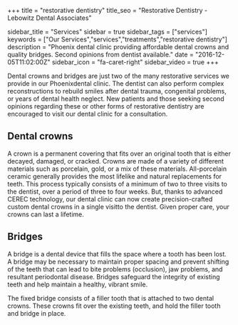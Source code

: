 +++
title = "restorative dentistry"
title_seo = "Restorative Dentistry - Lebowitz Dental Associates"

sidebar_title = "Services"
sidebar = true
sidebar_tags = ["services"]
keywords = ["Our Services","services","treatments","restorative dentistry"]
description = "Phoenix dental clinic providing affordable dental crowns and quality bridges. Second opinions from dentist available."
date = "2016-12-05T11:02:00Z"
sidebar_icon = "fa-caret-right"
sidebar_video = true
+++

Dental crowns and bridges are just two of the many restorative services we provide in our Phoenixdental clinic. The dentist can also perform complex reconstructions to rebuild smiles after dental trauma, congenital problems, or years of dental health neglect. New patients and those seeking second opinions regarding these or other forms of restorative dentistry are encouraged to visit our dental clinic for a consultation.

## Dental crowns

A crown is a permanent covering that fits over an original tooth that is either decayed, damaged, or cracked. Crowns are made of a variety of different materials such as porcelain, gold, or a mix of these materials. All-porcelain ceramic generally provides the most lifelike and natural replacements for teeth. This process typically consists of a minimum of two to three visits to the dentist, over a period of three to four weeks. But, thanks to advanced CEREC technology, our dental clinic can now create precision-crafted custom dental crowns in a single visitto the dentist. Given proper care, your crowns can last a lifetime.

## Bridges

A bridge is a dental device that fills the space where a tooth has been lost. A bridge may be necessary to maintain proper spacing and prevent shifting of the teeth that can lead to bite problems (occlusion), jaw problems, and resultant periodontal disease. Bridges safeguard the integrity of existing teeth and help maintain a healthy, vibrant smile.

The fixed bridge consists of a filler tooth that is attached to two dental crowns. These crowns fit over the existing teeth, and hold the filler tooth and bridge in place.
